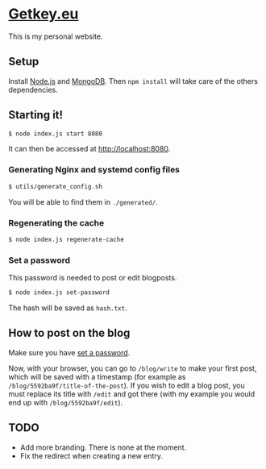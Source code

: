 # [Getkey.eu](https://getkey.eu)

This is my personal website.

## Setup

Install [Node.js](https://nodejs.org/) and [MongoDB](https://www.mongodb.org/). Then `npm install` will take care of the others dependencies.

## Starting it! 

``` sh
$ node index.js start 8080
```

It can then be accessed at [http://localhost:8080](http://localhost:8080).

### Generating Nginx and systemd config files

```sh
$ utils/generate_config.sh
```

You will be able to find them in `./generated/`.

### Regenerating the cache

```sh
$ node index.js regenerate-cache
```

### Set a password

This password is needed to post or edit blogposts.

```sh
$ node index.js set-password
```

The hash will be saved as `hash.txt`.

## How to post on the blog

Make sure you have [set a password](#set-a-password).

Now, with your browser, you can go to `/blog/write` to make your first post, which will be saved with a timestamp (for example as `/blog/5592ba9f/title-of-the-post`).
If you wish to edit a blog post, you must replace its title with `/edit` and got there (with my example you would end up with `/blog/5592ba9f/edit`).

## TODO

* Add more branding. There is none at the moment.
* Fix the redirect when creating a new entry.
